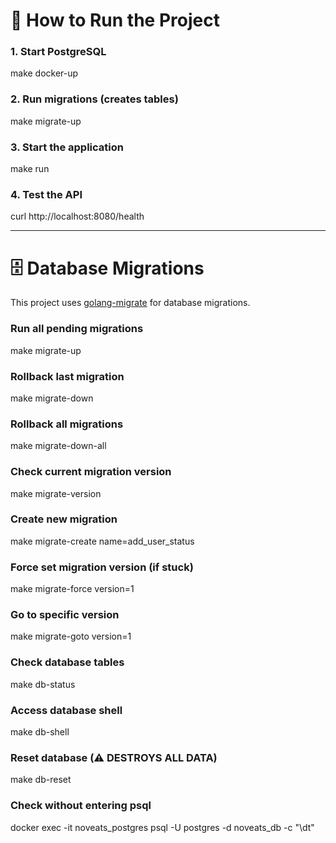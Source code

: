 # 🚀 How to Run the Project
### 1. Start PostgreSQL
make docker-up

### 2. Run migrations (creates tables)
make migrate-up

### 3. Start the application
make run

### 4. Test the API
curl http://localhost:8080/health

---

# 🗄️ Database Migrations
This project uses [golang-migrate](https://github.com/golang-migrate/migrate) for database migrations.

### Run all pending migrations
make migrate-up

### Rollback last migration
make migrate-down

### Rollback all migrations
make migrate-down-all

### Check current migration version
make migrate-version

### Create new migration
make migrate-create name=add_user_status

### Force set migration version (if stuck)
make migrate-force version=1

### Go to specific version
make migrate-goto version=1

### Check database tables
make db-status

### Access database shell
make db-shell

### Reset database (⚠️ DESTROYS ALL DATA)
make db-reset

### Check without entering psql
docker exec -it noveats_postgres psql -U postgres -d noveats_db -c "\dt"
